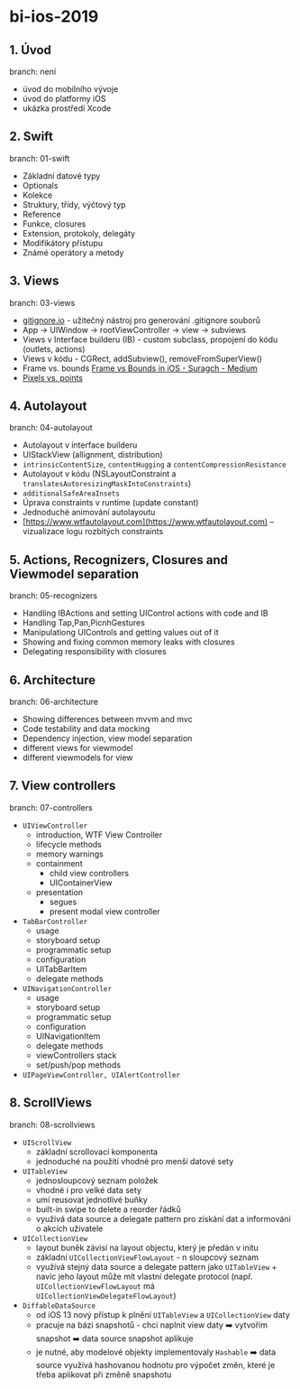 # bi-ios-2019

## 1. Úvod
branch: není

- úvod do mobilního vývoje
- úvod do platformy iOS
- ukázka prostředí Xcode

## 2. Swift
branch: 01-swift

- Základní datové typy
- Optionals
- Kolekce
- Struktury, třídy, výčtový typ
- Reference
- Funkce, closures
- Extension, protokoly, delegáty
- Modifikátory přístupu
- Známé operátory a metody

## 3. Views
branch: 03-views

- [gitignore.io](https://www.gitignore.io) - užitečný nástroj pro generování .gitignore souborů
- App -> UIWindow -> rootViewController -> view -> subviews
- Views v Interface builderu (IB) - custom subclass, propojení do kódu (outlets, actions)
- Views v kódu - CGRect, addSubview(), removeFromSuperView()
- Frame vs. bounds [Frame vs Bounds in iOS - Suragch - Medium](https://medium.com/@suragch/frame-vs-bounds-in-ios-107990ad53ee)
- [Pixels vs. points](https://www.paintcodeapp.com/news/ultimate-guide-to-iphone-resolutions)

## 4. Autolayout
branch: 04-autolayout

- Autolayout v interface builderu
- UIStackView (allignment, distribution) 
- `intrinsicContentSize`, `contentHugging` a `contentCompressionResistance`
- Autolayout v kódu (NSLayoutConstraint a `translatesAutoresizingMaskIntoConstraints`)
- `additionalSafeAreaInsets`
- Úprava constraints v runtime (update constant)
- Jednoduché animování autolayoutu
- [https://www.wtfautolayout.com](https://www.wtfautolayout.com) – vizualizace logu rozbitých constraints

## 5. Actions, Recognizers, Closures and Viewmodel separation
branch: 05-recognizers

- Handling IBActions and setting UIControl actions with code and IB
- Handling Tap,Pan,PicnhGestures
- Manipulationg UIControls and getting values out of it
- Showing and fixing common memory leaks with closures
- Delegating responsibility with closures

## 6. Architecture
branch: 06-architecture

- Showing differences between mvvm and mvc
- Code testability and data mocking
- Dependency injection, view model separation 
- different views for viewmodel
- different viewmodels for view

## 7. View controllers
branch: 07-controllers

- `UIViewController`
    - introduction, WTF View Controller
    - lifecycle methods
    - memory warnings
    - containment
        - child view controllers
        - UIContainerView
    - presentation
        - segues
        - present modal view controller
- `TabBarController`
    - usage
    - storyboard setup
    - programmatic setup
    - configuration
    - UITabBarItem
    - delegate methods
- `UINavigationController`
    - usage
    - storyboard setup
    - programmatic setup
    - configuration
    - UINavigationItem
    - delegate methods
    - viewControllers stack
    - set/push/pop methods
- `UIPageViewController, UIAlertController`

## 8. ScrollViews
branch: 08-scrollviews

- `UIScrollView`
    - základní scrollovací komponenta
    -  jednoduché na použití vhodné pro menší datové sety
- `UITableView`
    - jednosloupcový seznam položek
    - vhodné i pro velké data sety
    - umí reusovat jednotlivé buňky
    - built-in swipe to delete a reorder řádků
    - využívá data source a delegate pattern pro získání dat a informování o akcích uživatele
- `UICollectionView`
    - layout buněk závisí na layout objectu, který je předán v initu
    - základní `UICollectionViewFlowLayout` - n sloupcový seznam
    - využívá stejný data source a delegate pattern jako `UITableView` + navíc jeho layout může mít vlastní delegate protocol (např. `UICollectionViewFlowLayout` má `UICollectionViewDelegateFlowLayout`)
- `DiffableDataSource`
    - od iOS 13 nový přístup k plnění `UITableView` a `UICollectionView` daty
    - pracuje na bázi snapshotů - chci naplnit view daty ➡️ vytvořím snapshot ➡️ data source snapshot aplikuje
    - je nutné, aby modelové objekty implementovaly `Hashable` ➡️ data source využívá hashovanou hodnotu pro výpočet změn, které je třeba aplikovat při změně snapshotu


